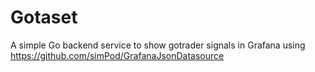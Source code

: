 # Gotaset

A simple Go backend service to show gotrader signals in Grafana using https://github.com/simPod/GrafanaJsonDatasource